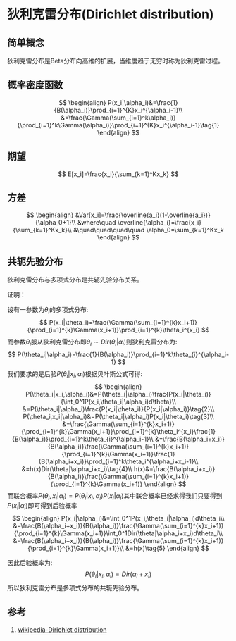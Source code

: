 # 狄利克雷分布(Dirichlet distribution)

## 简单概念

狄利克雷分布是Beta分布向高维的扩展，当维度趋于无穷时称为狄利克雷过程。

## 概率密度函数

$$
\begin{align}
P(x_i|\alpha_i)&=\frac{1}{B(\alpha_i)}\prod_{i=1}^{K}x_i^{\alpha_i-1}\\
&=\frac{\Gamma(\sum_{i=1}^k\alpha_i)}{\prod_{i=1}^k\Gamma(\alpha_i)}\prod_{i=1}^{K}x_i^{\alpha_i-1}\tag{1}
\end{align}
$$

## 期望

$$
E[x_i]=\frac{x_i}{\sum_{k=1}^Kx_k}
$$

## 方差

$$
\begin{align}
&Var[x_i]=\frac{\overline{a_i}(1-\overline{a_i})}{\alpha_0+1}\\
&where\quad \overline{\alpha_i}=\frac{x_i}{\sum_{k=1}^Kx_k}\\
&\quad\quad\quad\quad \alpha_0=\sum_{k=1}^Kx_k
\end{align}
$$

## 共轭先验分布

狄利克雷分布与多项式分布是共轭先验分布关系。

证明：

设有一参数为$\theta_i$的多项式分布:
$$
P(x_i|\theta_i)=\frac{\Gamma(\sum_{i=1}^{k}x_i+1)}{\prod_{i=1}^{k}\Gamma(x_i+1)}\prod_{i=1}^{k}\theta_i^{x_i}
$$
而参数$\theta_i$服从狄利克雷分布即$\theta_i\sim Dir(\theta_i|\alpha_i)$则狄利克雷分布为:
$$
P(\theta_i|\alpha_i)=\frac{1}{B(\alpha_i)}\prod_{i=1}^k\theta_{i}^{\alpha_i-1}
$$
我们要求的是后验$P(\theta_i|x_i,\alpha_i)$根据贝叶斯公式可得:
$$
\begin{align}
P(\theta_i|x_i,\alpha_i)&=P(\theta_i|\alpha_i)\frac{P(x_i|\theta_i)}{\int_0^1P(x_i,\theta_i|\alpha_i)d\theta}\\
&=P(\theta_i|\alpha_i)\frac{P(x_i|\theta_i)}{P(x_i|\alpha_i)}\tag{2}\\
P(\theta_i,x_i|\alpha_i)&=P(\theta_i|\alpha_i)P(x_i|\theta_i)\tag{3}\\
&=\frac{\Gamma(\sum_{i=1}^{k}x_i+1)}{\prod_{i=1}^{k}\Gamma(x_i+1)}\prod_{i=1}^{k}\theta_i^{x_i}\frac{1}{B(\alpha_i)}\prod_{i=1}^k\theta_{i}^{\alpha_i-1}\\
&=\frac{B(\alpha_i+x_i)}{B(\alpha_i)}\frac{\Gamma(\sum_{i=1}^{k}x_i+1)}{\prod_{i=1}^{k}\Gamma(x_i+1)}\frac{1}{B(\alpha_i+x_i)}\prod_{i=1}^k\theta_i^{\alpha_i+x_i-1}\\
&=h(x)Dir(\theta|\alpha_i+x_i)\tag{4}\\
h(x)&=\frac{B(\alpha_i+x_i)}{B(\alpha_i)}\frac{\Gamma(\sum_{i=1}^{k}x_i+1)}{\prod_{i=1}^{k}\Gamma(x_i+1)}
\end{align}
$$
而联合概率$P(\theta_i,x_i|\alpha_i)=P(\theta_i|x_i,\alpha_i)P(x_i|\alpha_i)$其中联合概率已经求得我们只要得到$P(x_i|\alpha_i)$即可得到后验概率
$$
\begin{align}
P(x_i|\alpha_i)&=\int_0^1P(x_i,\theta_i|\alpha_i)d\theta_i\\
&=\frac{B(\alpha_i+x_i)}{B(\alpha_i)}\frac{\Gamma(\sum_{i=1}^{k}x_i+1)}{\prod_{i=1}^{k}\Gamma(x_i+1)}\int_0^1Dir(\theta|\alpha_i+x_i)d\theta_i\\
&=\frac{B(\alpha_i+x_i)}{B(\alpha_i)}\frac{\Gamma(\sum_{i=1}^{k}x_i+1)}{\prod_{i=1}^{k}\Gamma(x_i+1)}\\
&=h(x)\tag{5}
\end{align}
$$


因此后验概率为:
$$
P(\theta_i|x_i,\alpha_i)=Dir(\alpha_i+x_i)\tag{6}
$$
所以狄利克雷分布是多项式分布的共轭先验分布。

## 参考

1. [wikipedia-Dirichlet distribution](https://en.wikipedia.org/wiki/Dirichlet_distribution)



